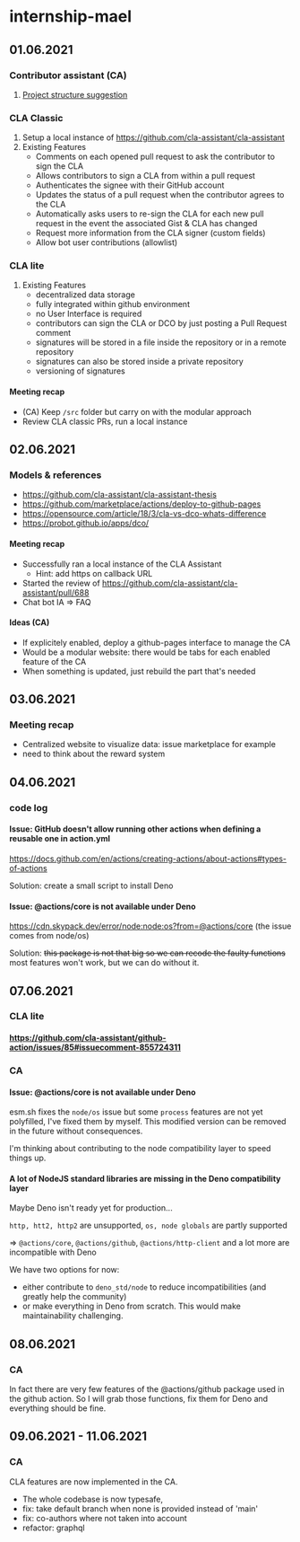 # internship-mael

## 01.06.2021 
### Contributor assistant (CA)
1. [Project structure suggestion](https://github.com/cla-assistant/contributor-assistant/issues/14)

### CLA Classic
1. Setup a local instance of https://github.com/cla-assistant/cla-assistant  
2. Existing Features
    - Comments on each opened pull request to ask the contributor to sign the CLA
    - Allows contributors to sign a CLA from within a pull request
    - Authenticates the signee with their GitHub account
    - Updates the status of a pull request when the contributor agrees to the CLA
    - Automatically asks users to re-sign the CLA for each new pull request in the event the associated Gist & CLA has changed
    - Request more information from the CLA signer (custom fields)
    - Allow bot user contributions (allowlist)

### CLA lite
1. Existing Features
    - decentralized data storage
    - fully integrated within github environment
    - no User Interface is required
    - contributors can sign the CLA or DCO by just posting a Pull Request comment
    - signatures will be stored in a file inside the repository or in a remote repository
    - signatures can also be stored inside a private repository
    - versioning of signatures

#### Meeting recap
 - (CA) Keep `/src` folder but carry on with the modular approach
 - Review CLA classic PRs, run a local instance

## 02.06.2021
### Models & references
 - https://github.com/cla-assistant/cla-assistant-thesis
 - https://github.com/marketplace/actions/deploy-to-github-pages
 - https://opensource.com/article/18/3/cla-vs-dco-whats-difference
 - https://probot.github.io/apps/dco/

#### Meeting recap
 - Successfully ran a local instance of the CLA Assistant
   - Hint: add https on callback URL
 - Started the review of https://github.com/cla-assistant/cla-assistant/pull/688
 - Chat bot IA => FAQ

#### Ideas (CA)
  - If explicitely enabled, deploy a github-pages interface to manage the CA
  - Would be a modular website: there would be tabs for each enabled feature of the CA
  - When something is updated, just rebuild the part that's needed

## 03.06.2021
### Meeting recap
 - Centralized website to visualize data: issue marketplace for example
 - need to think about the reward system

## 04.06.2021
### code log

#### Issue: GitHub doesn't allow running other actions when defining a reusable one in action.yml
https://docs.github.com/en/actions/creating-actions/about-actions#types-of-actions

Solution: create a small script to install Deno

#### Issue: @actions/core is not available under Deno
https://cdn.skypack.dev/error/node:node:os?from=@actions/core
(the issue comes from node/os)

Solution: ~~this package is not that big so we can recode the faulty functions~~
most features won't work, but we can do without it.

## 07.06.2021

### CLA lite
#### https://github.com/cla-assistant/github-action/issues/85#issuecomment-855724311

### CA

#### Issue: @actions/core is not available under Deno

esm.sh fixes the `node/os` issue but some `process` features are not yet polyfilled, I've fixed them by myself. This modified version can be removed in the future without consequences.

I'm thinking about contributing to the node compatibility layer to speed things up.

#### A lot of NodeJS standard libraries are missing in the Deno compatibility layer

Maybe Deno isn't ready yet for production...

`http, htt2, http2` are unsupported, `os, node globals` are partly supported

=> `@actions/core`, `@actions/github`, `@actions/http-client` and a lot more are incompatible with Deno

We have two options for now:
 - either contribute to `deno_std/node` to reduce incompatibilities (and greatly help the community)
 - or make everything in Deno from scratch. This would make maintainability challenging.

## 08.06.2021

### CA

In fact there are very few features of the @actions/github package used in the github action. So I will grab those functions, fix them for Deno and everything should be fine.

## 09.06.2021 - 11.06.2021

### CA

CLA features are now implemented in the CA.

 - The whole codebase is now typesafe,
 - fix: take default branch when none is provided instead of 'main'
 - fix: co-authors where not taken into account
 - refactor: graphql
